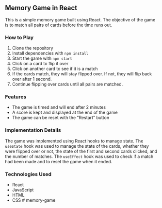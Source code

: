 ## Memory Game in React

This is a simple memory game built using React. The objective of the game is to match all pairs of cards before the time runs out.

### How to Play

1.  Clone the repository
2.  Install dependencies with `npm install`
3.  Start the game with `npm start`
4.  Click on a card to flip it over
5.  Click on another card to see if it is a match
6.  If the cards match, they will stay flipped over. If not, they will flip back over after 1 second.
7.  Continue flipping over cards until all pairs are matched.

### Features

-   The game is timed and will end after 2 minutes
-   A score is kept and displayed at the end of the game
-   The game can be reset with the "Restart" button

### Implementation Details

The game was implemented using React hooks to manage state. The `useState` hook was used to manage the state of the cards, whether they were flipped over or not, the state of the first and second cards clicked, and the number of matches. The `useEffect` hook was used to check if a match had been made and to reset the game when it ended.

### Technologies Used

-   React
-   JavaScript
-   HTML
-   CSS
#   m e m o r y - g a m e  
 